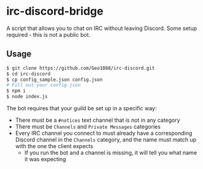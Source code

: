 # irc-discord-bridge

A script that allows you to chat on IRC without leaving Discord. Some setup required - this is not a public bot.

## Usage

```bash
$ git clone https://github.com/Geo1088/irc-discord.git
$ cd irc-discord
$ cp config_sample.json config.json
# Fill out your config.json
$ npm i
$ node index.js
```

The bot requires that your guild be set up in a specific way:
- There must be a `#notices` text channel that is not in any category
- There must be `Channels` and `Private Messages` categories
- Every IRC channel you connect to must already have a corresponding Discord channel in the `Channels` category, and the name must match up with the one the client expects
  - If you run the bot and a channel is missing, it will tell you what name it was expecting
